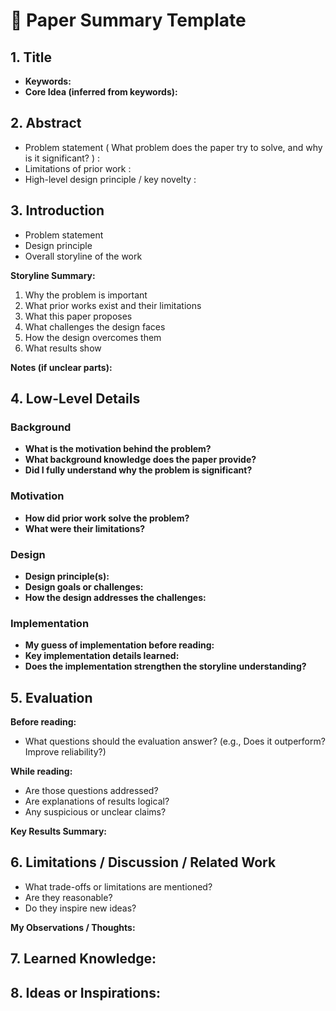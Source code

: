 # 📄 Paper Summary Template  

  
## 1. Title
- **Keywords:**  
- **Core Idea (inferred from keywords):**  


## 2. Abstract
- Problem statement ( What problem does the paper try to solve, and why is it significant? )
  : 
- Limitations of prior work  :
- High-level design principle / key novelty :


## 3. Introduction
- Problem statement  
- Design principle  
- Overall storyline of the work  

**Storyline Summary:**  
1. Why the problem is important  
2. What prior works exist and their limitations  
3. What this paper proposes  
4. What challenges the design faces  
5. How the design overcomes them  
6. What results show  

**Notes (if unclear parts):**  


## 4. Low-Level Details

### Background
- **What is the motivation behind the problem?**  
- **What background knowledge does the paper provide?**  
- **Did I fully understand why the problem is significant?**  

### Motivation
- **How did prior work solve the problem?**  
- **What were their limitations?**

### Design
- **Design principle(s):**  
- **Design goals or challenges:**  
- **How the design addresses the challenges:**  

### Implementation
- **My guess of implementation before reading:**  
- **Key implementation details learned:**  
- **Does the implementation strengthen the storyline understanding?**  


## 5. Evaluation
**Before reading:**  
- What questions should the evaluation answer? (e.g., Does it outperform? Improve reliability?)  

**While reading:**  
- Are those questions addressed?  
- Are explanations of results logical?  
- Any suspicious or unclear claims?  

**Key Results Summary:**  


## 6. Limitations / Discussion / Related Work
- What trade-offs or limitations are mentioned?  
- Are they reasonable?  
- Do they inspire new ideas?  

**My Observations / Thoughts:**  

## 7. Learned Knowledge:



## 8. Ideas or Inspirations: 





